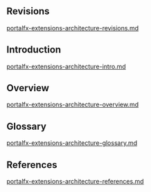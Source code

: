 
<a name="portalfxExtensionsArchitecture"></a>
<!-- link to this document is [portalfx-extensions-architecture.md]()
-->

<!-- TODO:  Is it preferred to have revisions at the top of the document or the bottom of the document? -->
## Revisions

[portalfx-extensions-architecture-revisions.md](portalfx-extensions-architecture-revisions.md)

## Introduction 

[portalfx-extensions-architecture-intro.md](portalfx-extensions-architecture-intro.md)

## Overview

[portalfx-extensions-architecture-overview.md](portalfx-extensions-architecture-overview.md)

## Glossary

[portalfx-extensions-architecture-glossary.md](portalfx-extensions-architecture-glossary.md)

## References

[portalfx-extensions-architecture-references.md](portalfx-extensions-architecture-references.md)
